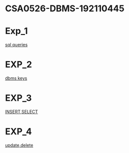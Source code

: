 # CSA0526-DBMS-192110445
# Exp_1
[sql queries](https://github.com/Kathiravan2004/CSA0526-DBMS-192110445/blob/main/db_exp_1.txt)
# EXP_2
[dbms keys](https://github.com/Kathiravan2004/CSA0526-DBMS-192110445/blob/main/db_exp_2.txt)
# EXP_3
[INSERT,SELECT](https://github.com/Kathiravan2004/CSA0526-DBMS-192110445/blob/main/db_exp_3.txt)
# EXP_4
[update,delete](https://github.com/Kathiravan2004/CSA0526-DBMS-192110445/blob/main/db_exp_4.txt)
